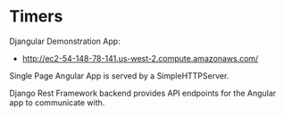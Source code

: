 Timers
======

Djangular Demonstration App:
* http://ec2-54-148-78-141.us-west-2.compute.amazonaws.com/

Single Page Angular App is served by a SimpleHTTPServer.

Django Rest Framework backend provides API endpoints for the Angular app to communicate with.
